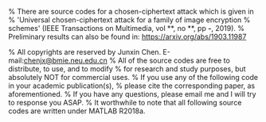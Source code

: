 % There are source codes for a chosen-ciphertext attack which is given in
% 'Universal chosen-ciphertext attack for a family of image encryption
% schemes' (IEEE Transactions on Multimedia, vol **, no **, pp **-**, 2019).
% Preliminary results can also be found in: https://arxiv.org/abs/1903.11987



% All copyrights are reserved by Junxin Chen. E-mail:chenjx@bmie.neu.edu.cn
% All of the source codes are free to distribute, to use, and to modify
%    for research and study purposes, but absolutely NOT for commercial uses.
% If you use any of the following code in your academic publication(s), 
%    please cite the corresponding paper, as aforementioned. 
% If you have any questions, please email me and I will try to response you ASAP.
% It worthwhile to note that all following source codes are written under MATLAB R2018a.
